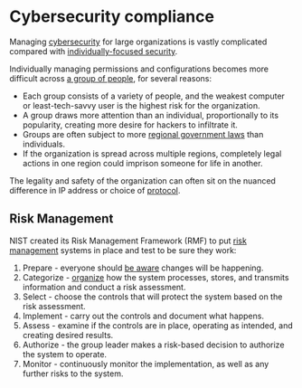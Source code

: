 
# Cybersecurity compliance

Managing [cybersecurity](computers-cysec.md) for large organizations is vastly complicated compared with [individually-focused security](security.md).

Individually managing permissions and configurations becomes more difficult across [a group of people](groupssmall.md), for several reasons:

- Each group consists of a variety of people, and the weakest computer or least-tech-savvy user is the highest risk for the organization.
- A group draws more attention than an individual, proportionally to its popularity, creating more desire for hackers to infiltrate it.
- Groups are often subject to more [regional government laws](legallysafe.md) than individuals.
- If the organization is spread across multiple regions, completely legal actions in one region could imprison someone for life in another.

The legality and safety of the organization can often sit on the nuanced difference in IP address or choice of [protocol](standards-computers.md).

## Risk Management

NIST created its Risk Management Framework (RMF) to put [risk management](riskmgmt.md) systems in place and test to be sure they work:

1. Prepare - everyone should [be aware](awareness.md) changes will be happening.
2. Categorize - [organize](organization.md) how the system processes, stores, and transmits information and conduct a risk assessment.
3. Select - choose the controls that will protect the system based on the risk assessment.
4. Implement - carry out the controls and document what happens.
5. Assess - examine if the controls are in place, operating as intended, and creating desired results.
6. Authorize - the group leader makes a risk-based decision to authorize the system to operate.
7. Monitor - continuously monitor the implementation, as well as any further risks to the system.
